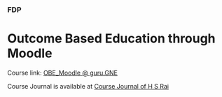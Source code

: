 ### FDP
# Outcome Based Education through Moodle

Course link: [OBE_Moodle @ guru.GNE](https://guru.gndec.ac.in/course/view.php?id=161)

Course Journal is available at [Course Journal of H S Rai](cjHSRai.md)
